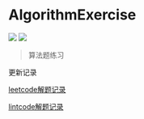 # AlgorithmExercise

![](https://img.shields.io/badge/247-leetcode-green.svg)
![](https://img.shields.io/badge/19-lintcode-blue.svg)


> 算法题练习


更新记录

[leetcode解题记录](./leetcode.md)

[lintcode解题记录](./lintcode.md)

